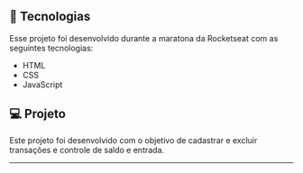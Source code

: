

## 🚀 Tecnologias

Esse projeto foi desenvolvido durante a maratona da Rocketseat com as seguintes tecnologias:

- HTML
- CSS
- JavaScript

## 💻 Projeto
Este projeto foi desenvolvido com o objetivo de cadastrar e excluir transações e controle de saldo e entrada. 


---


